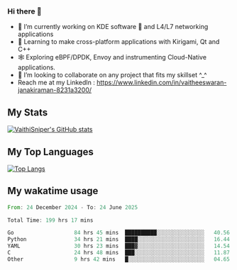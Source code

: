 ### Hi there 👋

- 🔭 I’m currently working on KDE software 💓 and L4/L7 networking applications 
- 📖 Learning to make cross-platform applications with Kirigami, Qt and C++
- 🕸️ Exploring eBPF/DPDK, Envoy and instrumenting Cloud-Native applications. 
- 👯 I’m looking to collaborate on any project that fits my skillset ^_^
- Reach me at my LinkedIn : https://www.linkedin.com/in/vaitheeswaran-janakiraman-8231a3200/

## My Stats
[![VaithiSniper's GitHub stats](https://github-readme-stats.vercel.app/api?username=VaithiSniper&hide=stars&theme=radical)](https://github.com/anuraghazra/github-readme-stats)

## My Top Languages

[![Top Langs](https://github-readme-stats.vercel.app/api/top-langs/?username=VaithiSniper&layout=compact)](https://github.com/anuraghazra/github-readme-stats)

## My wakatime usage

<!--START_SECTION:waka-->

```rust
From: 24 December 2024 - To: 24 June 2025

Total Time: 199 hrs 17 mins

Go                   84 hrs 45 mins  ██████████░░░░░░░░░░░░░░░   40.56 %
Python               34 hrs 21 mins  ████░░░░░░░░░░░░░░░░░░░░░   16.44 %
YAML                 30 hrs 23 mins  ███▓░░░░░░░░░░░░░░░░░░░░░   14.54 %
C                    24 hrs 48 mins  ███░░░░░░░░░░░░░░░░░░░░░░   11.87 %
Other                9 hrs 42 mins   █░░░░░░░░░░░░░░░░░░░░░░░░   04.65 %
```

<!--END_SECTION:waka-->
